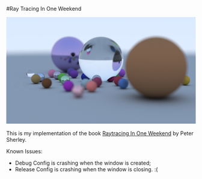#Ray Tracing In One Weekend

![Raytracing In One Weekend](https://github.com/fscur/RayTracingInOneWeekend/blob/master/RaytracingInOneWeekend.png)

This is my implementation of the book [Raytracing In One Weekend](https://www.amazon.com/Ray-Tracing-Weekend-Minibooks-Book-ebook/dp/B01B5AODD8/ref=sr_1_1?s=books&ie=UTF8&qid=1475630764&sr=1-1&keywords=raytracing+in+one+weekend) by Peter Sherley.

Known Issues:
- Debug Config is crashing when the window is created;
- Release Config is crashing when the window is closing. :(

